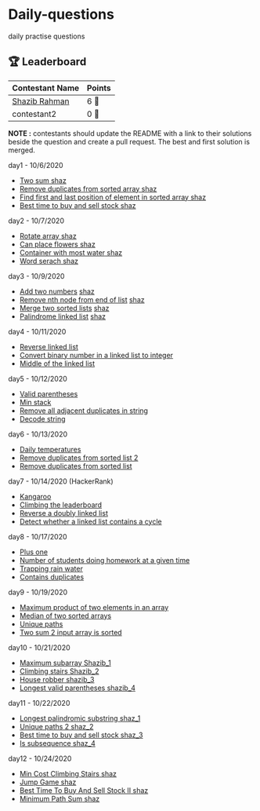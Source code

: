 # Daily-questions

daily practise questions

[//]: # "This section should only be updated by the owners of the organization."

## 🏆 Leaderboard

| Contestant Name | Points |
| --------------- | ------ |
| [Shazib Rahman](https://github.com/shazx06)     | 6 🏅   |
| contestant2     | 0 🏅   |

**NOTE :** contestants should update the README with a link to their solutions beside the question and create a pull request. The best and first solution is merged.

day1 - 10/6/2020

- [Two sum](https://leetcode.com/problems/two-sum/)[ shaz](https://github.com/shazx06/cp/blob/main/6oct/1.py)
- [Remove duplicates from sorted array](https://leetcode.com/problems/remove-duplicates-from-sorted-array/)[ shaz](https://github.com/shazx06/cp/blob/main/6oct/2.py)
- [Find first and last position of element in sorted array](https://leetcode.com/problems/find-first-and-last-position-of-element-in-sorted-array/)[ shaz](https://github.com/shazx06/cp/blob/main/6oct/3.py)
- [Best time to buy and sell stock](https://leetcode.com/problems/best-time-to-buy-and-sell-stock/)[ shaz](https://github.com/shazx06/cp/blob/main/6oct/4.py)

day2 - 10/7/2020

- [Rotate array](https://leetcode.com/problems/rotate-array/)[ shaz](https://github.com/shazx06/cp/blob/main/7oct/1.py)
- [Can place flowers](https://leetcode.com/problems/can-place-flowers/)[ shaz](https://github.com/shazx06/cp/blob/main/7oct/2.py)
- [Container with most water](https://leetcode.com/problems/container-with-most-water/)[ shaz](https://github.com/shazx06/cp/blob/main/7oct/3.py)
- [Word serach](https://leetcode.com/problems/word-search/)[ shaz](https://github.com/shazx06/cp/blob/main/7oct/4.py)

day3 - 10/9/2020

- [Add two numbers](https://leetcode.com/problems/add-two-numbers/) [shaz](https://github.com/shazx06/cp/blob/main/9oct/1.py)
- [Remove nth node from end of list](https://leetcode.com/problems/remove-nth-node-from-end-of-list/) [shaz](https://github.com/shazx06/cp/blob/main/9oct/2.py)
- [Merge two sorted lists](https://leetcode.com/problems/merge-two-sorted-lists/) [shaz](https://github.com/shazx06/cp/blob/main/9oct/3.py)
- [Palindrome linked list](https://leetcode.com/problems/palindrome-linked-list/) [shaz](https://github.com/shazx06/cp/blob/main/9oct/4.py)


day4 - 10/11/2020

- [Reverse linked list](https://leetcode.com/problems/reverse-linked-list/)
- [Convert binary number in a linked list to integer](https://leetcode.com/problems/convert-binary-number-in-a-linked-list-to-integer/)
- [Middle of the linked list](https://leetcode.com/problems/middle-of-the-linked-list/)

day5 - 10/12/2020

- [Valid parentheses](https://leetcode.com/problems/valid-parentheses/)
- [Min stack](https://leetcode.com/problems/min-stack/)
- [Remove all adjacent duplicates in string](https://leetcode.com/problems/remove-all-adjacent-duplicates-in-string/)
- [Decode string](https://leetcode.com/problems/decode-string/) 


day6 - 10/13/2020

- [Daily temperatures](https://leetcode.com/problems/daily-temperatures/)
- [Remove duplicates from sorted list 2](https://leetcode.com/problems/remove-duplicates-from-sorted-list-ii/)
- [Remove duplicates from sorted list](https://leetcode.com/problems/remove-duplicates-from-sorted-list/)

day7 - 10/14/2020 (HackerRank)

- [Kangaroo](https://www.hackerrank.com/challenges/kangaroo/problem)
- [Climbing the leaderboard](https://www.hackerrank.com/challenges/climbing-the-leaderboard/problem)
- [Reverse a doubly linked list](https://www.hackerrank.com/challenges/reverse-a-doubly-linked-list/problem)
- [Detect whether a linked list contains a cycle](https://www.hackerrank.com/challenges/detect-whether-a-linked-list-contains-a-cycle/problem)

day8 - 10/17/2020

- [Plus one](https://leetcode.com/problems/plus-one/)
- [Number of students doing homework at a given time](https://leetcode.com/problems/number-of-students-doing-homework-at-a-given-time/)
- [Trapping rain water](https://leetcode.com/problems/trapping-rain-water)
- [Contains duplicates](https://leetcode.com/problems/contains-duplicate)

day9 - 10/19/2020

- [Maximum product of two elements in an array](https://leetcode.com/problems/maximum-product-of-two-elements-in-an-array)
- [Median of two sorted arrays](https://leetcode.com/problems/median-of-two-sorted-arrays/)
- [Unique paths](https://leetcode.com/problems/unique-paths/)
- [Two sum 2 input array is sorted](https://leetcode.com/problems/two-sum-ii-input-array-is-sorted/)

day10 - 10/21/2020


- [Maximum subarray](https://leetcode.com/problems/maximum-subarray/)[ Shazib_1](https://github.com/shazx06/cp/blob/main/21oct/1.py)
- [Climbing stairs](https://leetcode.com/problems/climbing-stairs/)[ Shazib_2](https://github.com/shazx06/cp/blob/main/21oct/2.py)
- [House robber](https://leetcode.com/problems/house-robber/)[ shazib_3](https://github.com/shazx06/cp/blob/main/21oct/3.py)
- [Longest valid parentheses](https://leetcode.com/problems/longest-valid-parentheses/)[ shazib_4](https://github.com/shazx06/cp/blob/main/21oct/4.py)

day11 - 10/22/2020

- [Longest palindromic substring](https://leetcode.com/problems/longest-palindromic-substring/)[ shaz_1](https://github.com/shazx06/cp/blob/main/22oct/1.py)
- [Unique paths 2](https://leetcode.com/problems/unique-paths-ii/)[ shaz_2](https://github.com/shazx06/cp/blob/main/22oct/2.py)
- [Best time to buy and sell stock](https://leetcode.com/problems/best-time-to-buy-and-sell-stock/)[ shaz_3](https://github.com/shazx06/cp/blob/main/22oct/3.py)
- [Is subsequence](https://leetcode.com/problems/is-subsequence/)[ shaz_4](https://github.com/shazx06/cp/blob/main/22oct/4.py)


day12 - 10/24/2020

- [Min Cost Climbing Stairs](https://leetcode.com/problems/min-cost-climbing-stairs/description/)[ shaz](https://github.com/shazx06/cp/blob/main/24oct/1_min_cost_climbing_stairs.py)
- [Jump Game](https://leetcode.com/problems/jump-game/submissions/1)[ shaz](https://github.com/shazx06/cp/blob/main/24oct/2_jump_game.py)
- [Best Time To Buy And Sell Stock II](https://leetcode.com/problems/best-time-to-buy-and-sell-stock-ii/)[ shaz](https://github.com/shazx06/cp/blob/main/24oct/3_buy_sell_stock_2.py)
- [Minimum Path Sum](https://leetcode.com/problems/minimum-path-sum/)[ shaz](https://github.com/shazx06/cp/blob/main/24oct/4_minimun_path_sum.py)
 
